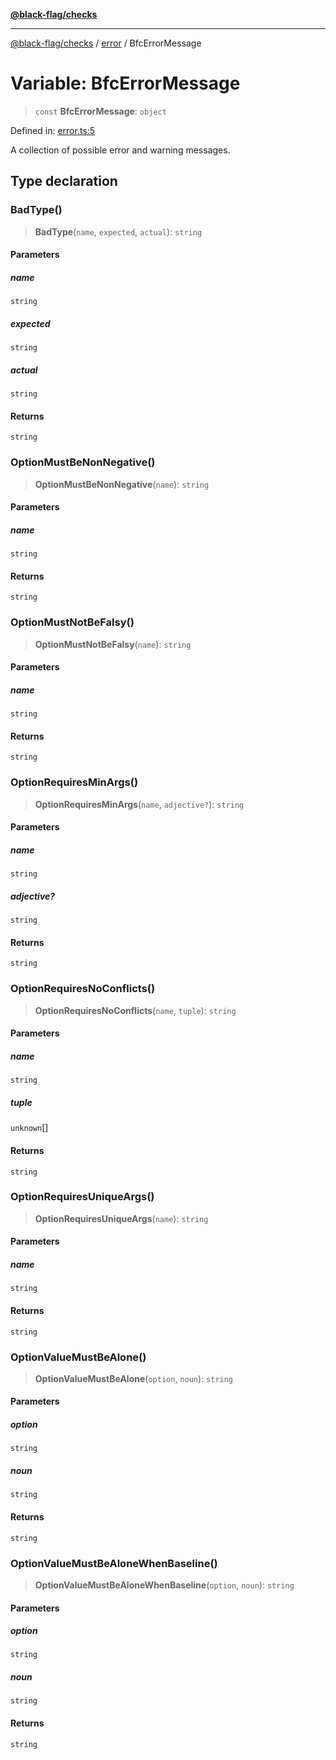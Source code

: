 [**@black-flag/checks**](../../README.md)

***

[@black-flag/checks](../../README.md) / [error](../README.md) / BfcErrorMessage

# Variable: BfcErrorMessage

> `const` **BfcErrorMessage**: `object`

Defined in: [error.ts:5](https://github.com/Xunnamius/black-flag/blob/ca2ffa711506da01a177594077571970c5333bf5/packages/checks/src/error.ts#L5)

A collection of possible error and warning messages.

## Type declaration

### BadType()

> **BadType**(`name`, `expected`, `actual`): `string`

#### Parameters

##### name

`string`

##### expected

`string`

##### actual

`string`

#### Returns

`string`

### OptionMustBeNonNegative()

> **OptionMustBeNonNegative**(`name`): `string`

#### Parameters

##### name

`string`

#### Returns

`string`

### OptionMustNotBeFalsy()

> **OptionMustNotBeFalsy**(`name`): `string`

#### Parameters

##### name

`string`

#### Returns

`string`

### OptionRequiresMinArgs()

> **OptionRequiresMinArgs**(`name`, `adjective?`): `string`

#### Parameters

##### name

`string`

##### adjective?

`string`

#### Returns

`string`

### OptionRequiresNoConflicts()

> **OptionRequiresNoConflicts**(`name`, `tuple`): `string`

#### Parameters

##### name

`string`

##### tuple

`unknown`[]

#### Returns

`string`

### OptionRequiresUniqueArgs()

> **OptionRequiresUniqueArgs**(`name`): `string`

#### Parameters

##### name

`string`

#### Returns

`string`

### OptionValueMustBeAlone()

> **OptionValueMustBeAlone**(`option`, `noun`): `string`

#### Parameters

##### option

`string`

##### noun

`string`

#### Returns

`string`

### OptionValueMustBeAloneWhenBaseline()

> **OptionValueMustBeAloneWhenBaseline**(`option`, `noun`): `string`

#### Parameters

##### option

`string`

##### noun

`string`

#### Returns

`string`
